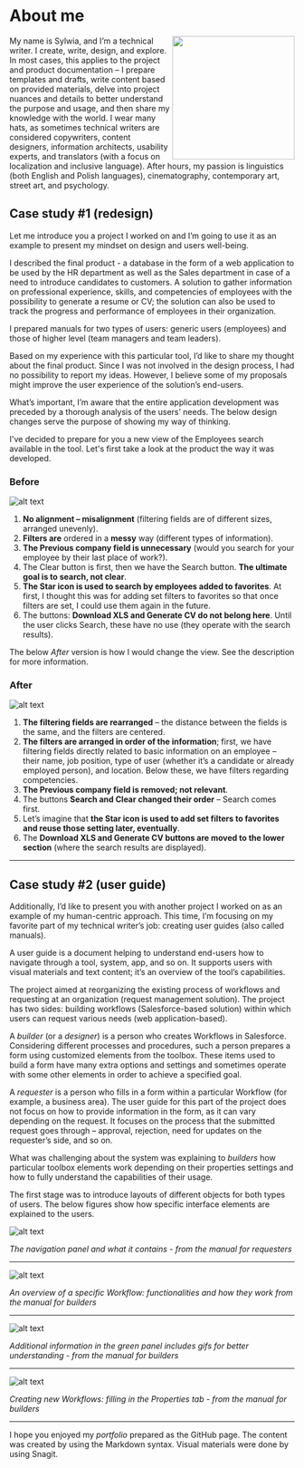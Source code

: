 # About me 
<img align="right" width="216" height="218" src="https://i.ibb.co/DMM4ZSs/zdj-cie-cv.jpg">


My name is Sylwia, and I’m a technical writer. I create, write, design, and explore. In most cases, this applies to the project and product documentation – I prepare templates and drafts, write content based on provided materials, delve into project nuances and details to better understand the purpose and usage, and then share my knowledge with the world. I wear many hats, as sometimes technical writers are considered copywriters, content designers, information architects, usability experts, and translators (with a focus on localization and inclusive language). After hours, my passion is linguistics (both English and Polish languages), cinematography, contemporary art, street art, and psychology.
 

## Case study #1 (redesign)

Let me introduce you a project I worked on and I’m going to use it as an example to present my mindset on design and users well-being. 

I described the final product - a database in the form of a web application to be used by the HR department as well as the Sales department in case of a need to introduce candidates to customers. A solution to gather information on professional experience, skills, and competencies of employees with the possibility to generate a resume or CV; the solution can also be used to track the progress and performance of employees in their organization. 

I prepared manuals for two types of users: generic users (employees) and those of higher level (team managers and team leaders). 

Based on my experience with this particular tool, I’d like to share my thought about the final product. Since I was not involved in the design process, I had no possibility to report my ideas. However, I believe some of my proposals might improve the user experience of the solution’s end-users. 

What’s important, I’m aware that the entire application development was preceded by a thorough analysis of the users’ needs. The below design changes serve the purpose of showing my way of thinking. 


I've decided to prepare for you a new view of the Employees search available in the tool. Let's first take a look at the product the way it was developed.

### Before

![alt text](https://i.ibb.co/m0Z7bVw/employees-search-before.jpg)


1.	**No alignment – misalignment** (filtering fields are of different sizes, arranged unevenly).
2.	**Filters are** ordered in a **messy** way (different types of information).
3.	**The Previous company field is unnecessary** (would you search for your employee by their last place of work?).
4.	The Clear button is first, then we have the Search button. **The ultimate goal is to search, not clear**.
5.	**The Star icon is used to search by employees added to favorites**. At first, I thought this was for adding set filters to favorites so that once filters are set, I could use them again in the future.
6.	The buttons: **Download XLS and Generate CV do not belong here**. Until the user clicks Search, these have no use (they operate with the search results).

The below *After* version is how I would change the view. See the description for more information.  

### After 

![alt text](https://i.ibb.co/bzrTFSD/employee-search-after-2.jpg)

1.	**The filtering fields are rearranged** – the distance between the fields is the same, and the filters are centered. 
2.	**The filters are arranged in order of the information**; first, we have filtering fields directly related to basic information on an employee – their name, job position, type of user (whether it’s a candidate or already employed person), and location. Below these, we have filters regarding competencies. 
3.	**The Previous company field is removed; not relevant**. 
4.	The buttons **Search and Clear changed their order** – Search comes first. 
5.	Let’s imagine that **the Star icon is used to add set filters to favorites and reuse those setting later, eventually**. 
6.	The **Download XLS and Generate CV buttons are moved to the lower section** (where the search results are displayed).

---

## Case study #2 (user guide)

Additionally, I’d like to present you with another project I worked on as an example of my human-centric approach. This time, I’m focusing on my favorite part of my technical writer’s job: creating user guides (also called manuals).

A user guide is a document helping to understand end-users how to navigate through a tool, system, app, and so on. It supports users with visual materials and text content; it’s an overview of the tool’s capabilities.

The project aimed at reorganizing the existing process of workflows and requesting at an organization (request management solution). The project has two sides: building workflows (Salesforce-based solution) within which users can request various needs (web application-based). 

A *builder* (or a *designer*) is a person who creates Workflows in Salesforce. Considering different processes and procedures, such a person prepares a form using customized elements from the toolbox. These items used to build a form have many extra options and settings and sometimes operate with some other elements in order to achieve a specified goal.

A *requester* is a person who fills in a form within a particular Workflow (for example, a business area). The user guide for this part of the project does not focus on how to provide information in the form, as it can vary depending on the request. It focuses on the process that the submitted request goes through – approval, rejection, need for updates on the requester’s side, and so on. 

What was challenging about the system was explaining to *builders* how particular toolbox elements work depending on their properties settings and how to fully understand the capabilities of their usage. 

The first stage was to introduce layouts of different objects for both types of users. The below figures show how specific interface elements are explained to the users. 

![alt text](https://i.ibb.co/QDjHKkz/navigation-panel-ug-for-requesters.jpg)

*The navigation panel and what it contains - from the manual for requesters*

***

![alt text](https://i.ibb.co/0Kf9kvf/layour-for-builders.jpg)

*An overview of a specific Workflow: functionalities and how they work from the manual for builders*

***

![alt text](https://i.ibb.co/TWsw24z/note-for-builders.jpg)

*Additional information in the green panel includes gifs for better understanding - from the manual for builders*

***

![alt text](https://i.ibb.co/PhDR77s/user-guide-for-builders-properties.jpg)

*Creating new Workflows: filling in the Properties tab - from the manual for builders*

***

I hope you enjoyed my *portfolio* prepared as the GitHub page. The content was created by using the Markdown syntax. 
Visual materials were done by using Snagit. 
